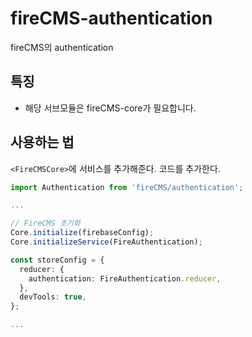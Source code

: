 # fireCMS-authentication

fireCMS의 authentication

## 특징

- 해당 서브모듈은 fireCMS-core가 필요합니다.

## 사용하는 법

`<FireCMSCore>`에 서비스를 추가해준다. 코드를 추가한다.

```typescript
import Authentication from 'fireCMS/authentication';

...

// FireCMS 초기화
Core.initialize(firebaseConfig);
Core.initializeService(FireAuthentication);

const storeConfig = {
  reducer: {
    authentication: FireAuthentication.reducer,
  },
  devTools: true,
};

...
```
